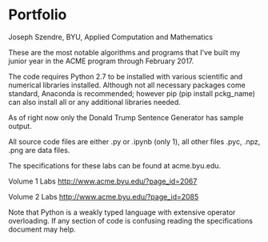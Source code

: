 # Portfolio
Joseph Szendre, BYU, Applied Computation and Mathematics

These are the most notable algorithms and programs that I've built my junior year in the ACME program through February 2017.

The code requires Python 2.7 to be installed with various scientific and numerical libraries installed. Although not all necessary packages come standard, Anaconda is recommended; however pip (pip install pckg_name) can also install all or any additional libraries needed.

As of right now only the Donald Trump Sentence Generator has sample output.

All source code files are either .py or .ipynb (only 1), all other files .pyc, .npz, .png are data files.

The specifications for these labs can be found at acme.byu.edu.

Volume 1 Labs
http://www.acme.byu.edu/?page_id=2067 

Volume 2 Labs
http://www.acme.byu.edu/?page_id=2085

Note that Python is a weakly typed language with extensive operator overloading. If any section of code is confusing reading the specifications document may help.